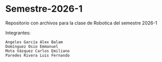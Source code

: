 # Semestre-2026-1
Repositorio con archivos para la clase de Robotica del semestre 2026-1

Integrantes:

    Angeles García Alex Balam
    Domínguez Osio Emmanuel
    Mota Vázquez Carlos Emiliano
    Paredes Rivera Luis Fernando
    

